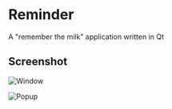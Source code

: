 Reminder
========
A "remember the milk" application written in Qt

## Screenshot ##
![Window](http://i.imgur.com/Ejgu4cn.png)

![Popup](http://i.imgur.com/72gzjpr.png)
